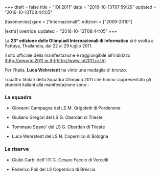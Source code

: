 +++
draft = false
title = "IOI 2011"
date = "2016-10-13T07:59:29"
updated = "2016-10-13T08:44:05"

[taxonomies]
gare = ["internazionali"]
edizioni = ["2009-2010"]

[extra]
override_updated = "2016-10-13T08:44:05"
+++


La **23° edizione delle Olimpiadi Internazionali di Informatica** si è svolta a Pattaya, Thailandia, dal 22 al 29 luglio 2011.


Il sito ufficiale della manifestazione è raggiungibile all’indirizzo: [http://www.ioi2011.or.th](http://www.ioi2011.or.th)


Per l'Italia, **Luca Wehrstedt** ha vinto una medaglia di bronzo.


I quattro titolari della Squadra Olimpica 2011 che hanno rappresentato gli studenti italiani alla manifestazione sono::


### La squadra


- Giovanni Campagna del LS M. Grigoletti di Pordenone


- Giuliano Gregori del LS G. Oberdan di Trieste


- Tommaso Spano' del LS G. Oberdan di Trieste


- Luca Wehrstedt del LS N. Copernico di Bologna


### Le riserve


- Giulio Garbi dell' ITI G. Cesare Faccio di Vercelli


- Federico Poli del LS Copernico di Brescia


